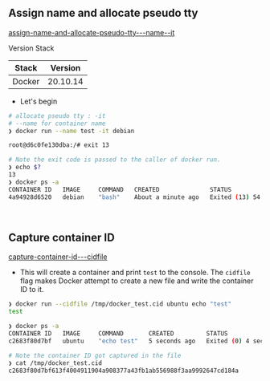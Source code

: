 ## Assign name and allocate pseudo tty

[assign-name-and-allocate-pseudo-tty---name--it](https://docs.docker.com/engine/reference/commandline/run/#assign-name-and-allocate-pseudo-tty---name--it)

Version Stack

| Stack  | Version  |
|--------|----------|
| Docker | 20.10.14 |


- Let's begin


```bash
# allocate pseudo tty : -it
# --name for container name
❯ docker run --name test -it debian

root@d6c0fe130dba:/# exit 13

# Note the exit code is passed to the caller of docker run.
❯ echo $?                                                                                               
13
❯ docker ps -a                                                          
CONTAINER ID   IMAGE     COMMAND   CREATED              STATUS                       PORTS     NAMES
4a94928d6520   debian    "bash"    About a minute ago   Exited (13) 54 seconds ago             test
```

<br>

## Capture container ID

[capture-container-id---cidfile](https://docs.docker.com/engine/reference/commandline/run/#capture-container-id---cidfile)

- This will create a container and print `test` to the console. The `cidfile` flag makes Docker attempt to create a new file and write the container ID to it.

```bash
❯ docker run --cidfile /tmp/docker_test.cid ubuntu echo "test"
test

❯ docker ps -a                                                          
CONTAINER ID   IMAGE     COMMAND       CREATED         STATUS                     PORTS     NAMES
c2683f80d7bf   ubuntu    "echo test"   5 seconds ago   Exited (0) 4 seconds ago             youthful_hypatia

# Note the container ID got captured in the file
❯ cat /tmp/docker_test.cid              
c2683f80d7bf613f4004911904a908377a43fb1ab556988f3aa9992647cd184a


```

